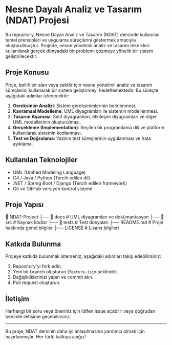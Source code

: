 # Nesne Dayalı Analiz ve Tasarım (NDAT) Projesi

Bu repository, Nesne Dayalı Analiz ve Tasarım (NDAT) dersinde kullanılan temel prensipleri ve uygulama süreçlerini göstermek amacıyla oluşturulmuştur. Projede, nesne yönelimli analiz ve tasarım teknikleri kullanılarak gerçek dünyadaki bir problemi çözmeye yönelik bir sistem geliştirilecektir.

## Proje Konusu
Proje, belirli bir alan veya sektör için nesne yönelimli analiz ve tasarım süreçlerini kullanarak bir sistem geliştirmeyi hedeflemektedir. Bu süreçte aşağıdaki adımlar izlenecektir:

1. **Gereksinim Analizi**: Sistem gereksinimlerinin belirlenmesi.
2. **Kavramsal Modelleme**: UML diyagramları ile sistemin modellenmesi.
3. **Tasarım Aşaması**: Sınıf diyagramları, etkileşim diyagramları ve diğer UML modellerinin oluşturulması.
4. **Gerçekleme (Implementation)**: Seçilen bir programlama dili ve platform kullanılarak sistemin kodlanması.
5. **Test ve Doğrulama**: Yazılım test süreçlerinin uygulanması ve hata ayıklama.

## Kullanılan Teknolojiler
- UML (Unified Modeling Language)
- C# / Java / Python (Tercih edilen dil)
- .NET / Spring Boot / Django (Tercih edilen framework)
- Git ve GitHub versiyon kontrol sistemi

## Proje Yapısı
📂 NDAT-Project 
├── 📂 docs # UML diyagramları ve dokümantasyon
├── 📂 src # Kaynak kodlar
├── 📂 tests # Test dosyaları
├── README.md # Proje hakkında genel bilgiler
├── LICENSE # Lisans bilgileri

## Katkıda Bulunma
Projeye katkıda bulunmak isterseniz, aşağıdaki adımları takip edebilirsiniz:
1. Repository'yi fork edin.
2. Yeni bir branch oluşturun (`feature-isim` şeklinde).
3. Değişikliklerinizi yapın ve commit atın.
4. Pull request oluşturun.

## İletişim
Herhangi bir soru veya öneriniz için lütfen issue açabilir veya doğrudan benimle iletişime geçebilirsiniz.

---
Bu proje, NDAT dersinin daha iyi anlaşılmasına yardımcı olmak için hazırlanmıştır. Her türlü katkıya açığız!
